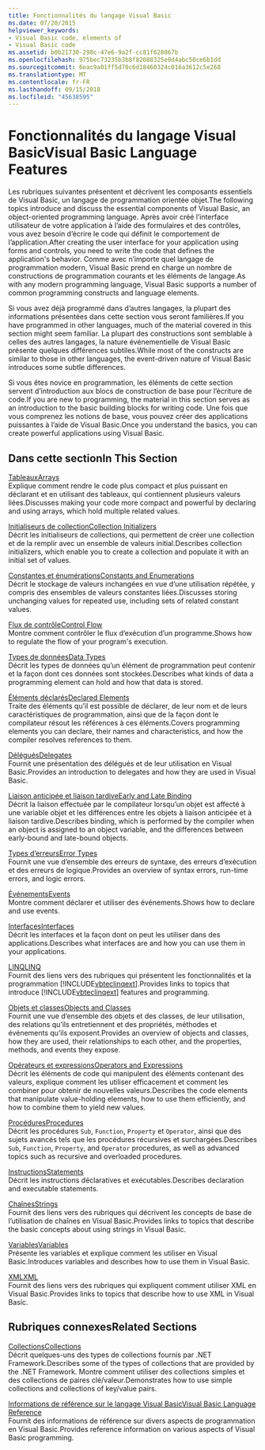 ```yaml
---
title: Fonctionnalités du langage Visual Basic
ms.date: 07/20/2015
helpviewer_keywords:
- Visual Basic code, elements of
- Visual Basic code
ms.assetid: b0b21730-298c-47e6-9a2f-cc81f628067b
ms.openlocfilehash: 975bec73235b3b8f82088325e0d4abc50ce6b1dd
ms.sourcegitcommit: 6eac9a01ff5d70c6d18460324c016a3612c5e268
ms.translationtype: MT
ms.contentlocale: fr-FR
ms.lasthandoff: 09/15/2018
ms.locfileid: "45638595"
---
```

# <a name="visual-basic-language-features"></a><span data-ttu-id="be009-102">Fonctionnalités du langage Visual Basic</span><span class="sxs-lookup"><span data-stu-id="be009-102">Visual Basic Language Features</span></span>
<span data-ttu-id="be009-103">Les rubriques suivantes présentent et décrivent les composants essentiels de Visual Basic, un langage de programmation orientée objet.</span><span class="sxs-lookup"><span data-stu-id="be009-103">The following topics introduce and discuss the essential components of Visual Basic, an object-oriented programming language.</span></span> <span data-ttu-id="be009-104">Après avoir créé l’interface utilisateur de votre application à l’aide des formulaires et des contrôles, vous avez besoin d’écrire le code qui définit le comportement de l’application.</span><span class="sxs-lookup"><span data-stu-id="be009-104">After creating the user interface for your application using forms and controls, you need to write the code that defines the application's behavior.</span></span> <span data-ttu-id="be009-105">Comme avec n’importe quel langage de programmation modern, Visual Basic prend en charge un nombre de constructions de programmation courants et les éléments de langage.</span><span class="sxs-lookup"><span data-stu-id="be009-105">As with any modern programming language, Visual Basic supports a number of common programming constructs and language elements.</span></span>  
  
 <span data-ttu-id="be009-106">Si vous avez déjà programmé dans d’autres langages, la plupart des informations présentées dans cette section vous seront familières.</span><span class="sxs-lookup"><span data-stu-id="be009-106">If you have programmed in other languages, much of the material covered in this section might seem familiar.</span></span> <span data-ttu-id="be009-107">La plupart des constructions sont semblable à celles des autres langages, la nature événementielle de Visual Basic présente quelques différences subtiles.</span><span class="sxs-lookup"><span data-stu-id="be009-107">While most of the constructs are similar to those in other languages, the event-driven nature of Visual Basic introduces some subtle differences.</span></span>  
  
 <span data-ttu-id="be009-108">Si vous êtes novice en programmation, les éléments de cette section servent d’introduction aux blocs de construction de base pour l’écriture de code.</span><span class="sxs-lookup"><span data-stu-id="be009-108">If you are new to programming, the material in this section serves as an introduction to the basic building blocks for writing code.</span></span> <span data-ttu-id="be009-109">Une fois que vous comprenez les notions de base, vous pouvez créer des applications puissantes à l’aide de Visual Basic.</span><span class="sxs-lookup"><span data-stu-id="be009-109">Once you understand the basics, you can create powerful applications using Visual Basic.</span></span>  
  
## <a name="in-this-section"></a><span data-ttu-id="be009-110">Dans cette section</span><span class="sxs-lookup"><span data-stu-id="be009-110">In This Section</span></span>  
 [<span data-ttu-id="be009-111">Tableaux</span><span class="sxs-lookup"><span data-stu-id="be009-111">Arrays</span></span>](../../../visual-basic/programming-guide/language-features/arrays/index.md)  
 <span data-ttu-id="be009-112">Explique comment rendre le code plus compact et plus puissant en déclarant et en utilisant des tableaux, qui contiennent plusieurs valeurs liées.</span><span class="sxs-lookup"><span data-stu-id="be009-112">Discusses making your code more compact and powerful by declaring and using arrays, which hold multiple related values.</span></span>  
  
 [<span data-ttu-id="be009-113">Initialiseurs de collection</span><span class="sxs-lookup"><span data-stu-id="be009-113">Collection Initializers</span></span>](../../../visual-basic/programming-guide/language-features/collection-initializers/index.md)  
 <span data-ttu-id="be009-114">Décrit les initialiseurs de collections, qui permettent de créer une collection et de la remplir avec un ensemble de valeurs initial.</span><span class="sxs-lookup"><span data-stu-id="be009-114">Describes collection initializers, which enable you to create a collection and populate it with an initial set of values.</span></span>  
  
 [<span data-ttu-id="be009-115">Constantes et énumérations</span><span class="sxs-lookup"><span data-stu-id="be009-115">Constants and Enumerations</span></span>](../../../visual-basic/programming-guide/language-features/constants-enums/index.md)  
 <span data-ttu-id="be009-116">Décrit le stockage de valeurs inchangées en vue d’une utilisation répétée, y compris des ensembles de valeurs constantes liées.</span><span class="sxs-lookup"><span data-stu-id="be009-116">Discusses storing unchanging values for repeated use, including sets of related constant values.</span></span>  
  
 [<span data-ttu-id="be009-117">Flux de contrôle</span><span class="sxs-lookup"><span data-stu-id="be009-117">Control Flow</span></span>](../../../visual-basic/programming-guide/language-features/control-flow/index.md)  
 <span data-ttu-id="be009-118">Montre comment contrôler le flux d’exécution d’un programme.</span><span class="sxs-lookup"><span data-stu-id="be009-118">Shows how to regulate the flow of your program's execution.</span></span>  
  
 [<span data-ttu-id="be009-119">Types de données</span><span class="sxs-lookup"><span data-stu-id="be009-119">Data Types</span></span>](../../../visual-basic/programming-guide/language-features/data-types/index.md)  
 <span data-ttu-id="be009-120">Décrit les types de données qu’un élément de programmation peut contenir et la façon dont ces données sont stockées.</span><span class="sxs-lookup"><span data-stu-id="be009-120">Describes what kinds of data a programming element can hold and how that data is stored.</span></span>  
  
 [<span data-ttu-id="be009-121">Éléments déclarés</span><span class="sxs-lookup"><span data-stu-id="be009-121">Declared Elements</span></span>](../../../visual-basic/programming-guide/language-features/declared-elements/index.md)  
 <span data-ttu-id="be009-122">Traite des éléments qu’il est possible de déclarer, de leur nom et de leurs caractéristiques de programmation, ainsi que de la façon dont le compilateur résout les références à ces éléments.</span><span class="sxs-lookup"><span data-stu-id="be009-122">Covers programming elements you can declare, their names and characteristics, and how the compiler resolves references to them.</span></span>  
  
 [<span data-ttu-id="be009-123">Délégués</span><span class="sxs-lookup"><span data-stu-id="be009-123">Delegates</span></span>](../../../visual-basic/programming-guide/language-features/delegates/index.md)  
 <span data-ttu-id="be009-124">Fournit une présentation des délégués et de leur utilisation en Visual Basic.</span><span class="sxs-lookup"><span data-stu-id="be009-124">Provides an introduction to delegates and how they are used in Visual Basic.</span></span>  
  
 [<span data-ttu-id="be009-125">Liaison anticipée et liaison tardive</span><span class="sxs-lookup"><span data-stu-id="be009-125">Early and Late Binding</span></span>](../../../visual-basic/programming-guide/language-features/early-late-binding/index.md)  
 <span data-ttu-id="be009-126">Décrit la liaison effectuée par le compilateur lorsqu’un objet est affecté à une variable objet et les différences entre les objets à liaison anticipée et à liaison tardive.</span><span class="sxs-lookup"><span data-stu-id="be009-126">Describes binding, which is performed by the compiler when an object is assigned to an object variable, and the differences between early-bound and late-bound objects.</span></span>  
  
 [<span data-ttu-id="be009-127">Types d’erreurs</span><span class="sxs-lookup"><span data-stu-id="be009-127">Error Types</span></span>](../../../visual-basic/programming-guide/language-features/error-types.md)  
 <span data-ttu-id="be009-128">Fournit une vue d’ensemble des erreurs de syntaxe, des erreurs d’exécution et des erreurs de logique.</span><span class="sxs-lookup"><span data-stu-id="be009-128">Provides an overview of syntax errors, run-time errors, and logic errors.</span></span>  
  
 [<span data-ttu-id="be009-129">Événements</span><span class="sxs-lookup"><span data-stu-id="be009-129">Events</span></span>](../../../visual-basic/programming-guide/language-features/events/index.md)  
 <span data-ttu-id="be009-130">Montre comment déclarer et utiliser des événements.</span><span class="sxs-lookup"><span data-stu-id="be009-130">Shows how to declare and use events.</span></span>  
  
 [<span data-ttu-id="be009-131">Interfaces</span><span class="sxs-lookup"><span data-stu-id="be009-131">Interfaces</span></span>](../../../visual-basic/programming-guide/language-features/interfaces/index.md)  
 <span data-ttu-id="be009-132">Décrit les interfaces et la façon dont on peut les utiliser dans des applications.</span><span class="sxs-lookup"><span data-stu-id="be009-132">Describes what interfaces are and how you can use them in your applications.</span></span>  
  
 [<span data-ttu-id="be009-133">LINQ</span><span class="sxs-lookup"><span data-stu-id="be009-133">LINQ</span></span>](../../../visual-basic/programming-guide/language-features/linq/index.md)  
 <span data-ttu-id="be009-134">Fournit des liens vers des rubriques qui présentent les fonctionnalités et la programmation [!INCLUDE[vbteclinqext](~/includes/vbteclinqext-md.md)].</span><span class="sxs-lookup"><span data-stu-id="be009-134">Provides links to topics that introduce [!INCLUDE[vbteclinqext](~/includes/vbteclinqext-md.md)] features and programming.</span></span>  
  
 [<span data-ttu-id="be009-135">Objets et classes</span><span class="sxs-lookup"><span data-stu-id="be009-135">Objects and Classes</span></span>](../../../visual-basic/programming-guide/language-features/objects-and-classes/index.md)  
 <span data-ttu-id="be009-136">Fournit une vue d’ensemble des objets et des classes, de leur utilisation, des relations qu’ils entretiennent et des propriétés, méthodes et événements qu’ils exposent.</span><span class="sxs-lookup"><span data-stu-id="be009-136">Provides an overview of objects and classes, how they are used, their relationships to each other, and the properties, methods, and events they expose.</span></span>  
  
 [<span data-ttu-id="be009-137">Opérateurs et expressions</span><span class="sxs-lookup"><span data-stu-id="be009-137">Operators and Expressions</span></span>](../../../visual-basic/programming-guide/language-features/operators-and-expressions/index.md)  
 <span data-ttu-id="be009-138">Décrit les éléments de code qui manipulent des éléments contenant des valeurs, explique comment les utiliser efficacement et comment les combiner pour obtenir de nouvelles valeurs.</span><span class="sxs-lookup"><span data-stu-id="be009-138">Describes the code elements that manipulate value-holding elements, how to use them efficiently, and how to combine them to yield new values.</span></span>  
  
 [<span data-ttu-id="be009-139">Procédures</span><span class="sxs-lookup"><span data-stu-id="be009-139">Procedures</span></span>](../../../visual-basic/programming-guide/language-features/procedures/index.md)  
 <span data-ttu-id="be009-140">Décrit les procédures `Sub`, `Function`, `Property` et `Operator`, ainsi que des sujets avancés tels que les procédures récursives et surchargées.</span><span class="sxs-lookup"><span data-stu-id="be009-140">Describes `Sub`, `Function`, `Property`, and `Operator` procedures, as well as advanced topics such as recursive and overloaded procedures.</span></span>  
  
 [<span data-ttu-id="be009-141">Instructions</span><span class="sxs-lookup"><span data-stu-id="be009-141">Statements</span></span>](../../../visual-basic/programming-guide/language-features/statements.md)  
 <span data-ttu-id="be009-142">Décrit les instructions déclaratives et exécutables.</span><span class="sxs-lookup"><span data-stu-id="be009-142">Describes declaration and executable statements.</span></span>  
  
 [<span data-ttu-id="be009-143">Chaînes</span><span class="sxs-lookup"><span data-stu-id="be009-143">Strings</span></span>](../../../visual-basic/programming-guide/language-features/strings/index.md)  
 <span data-ttu-id="be009-144">Fournit des liens vers des rubriques qui décrivent les concepts de base de l’utilisation de chaînes en Visual Basic.</span><span class="sxs-lookup"><span data-stu-id="be009-144">Provides links to topics that describe the basic concepts about using strings in Visual Basic.</span></span>  
  
 [<span data-ttu-id="be009-145">Variables</span><span class="sxs-lookup"><span data-stu-id="be009-145">Variables</span></span>](../../../visual-basic/programming-guide/language-features/variables/index.md)  
 <span data-ttu-id="be009-146">Présente les variables et explique comment les utiliser en Visual Basic.</span><span class="sxs-lookup"><span data-stu-id="be009-146">Introduces variables and describes how to use them in Visual Basic.</span></span>  
  
 [<span data-ttu-id="be009-147">XML</span><span class="sxs-lookup"><span data-stu-id="be009-147">XML</span></span>](../../../visual-basic/programming-guide/language-features/xml/index.md)  
 <span data-ttu-id="be009-148">Fournit des liens vers des rubriques qui expliquent comment utiliser XML en Visual Basic.</span><span class="sxs-lookup"><span data-stu-id="be009-148">Provides links to topics that describe how to use XML in Visual Basic.</span></span>  
  
## <a name="related-sections"></a><span data-ttu-id="be009-149">Rubriques connexes</span><span class="sxs-lookup"><span data-stu-id="be009-149">Related Sections</span></span>

 [<span data-ttu-id="be009-150">Collections</span><span class="sxs-lookup"><span data-stu-id="be009-150">Collections</span></span>](../../../visual-basic/programming-guide/concepts/collections.md)  
 <span data-ttu-id="be009-151">Décrit quelques-uns des types de collections fournis par .NET Framework.</span><span class="sxs-lookup"><span data-stu-id="be009-151">Describes some of the types of collections that are provided by the .NET Framework.</span></span> <span data-ttu-id="be009-152">Montre comment utiliser des collections simples et des collections de paires clé/valeur.</span><span class="sxs-lookup"><span data-stu-id="be009-152">Demonstrates how to use simple collections and collections of key/value pairs.</span></span>  
  
 [<span data-ttu-id="be009-153">Informations de référence sur le langage Visual Basic</span><span class="sxs-lookup"><span data-stu-id="be009-153">Visual Basic Language Reference</span></span>](../../../visual-basic/language-reference/index.md)  
 <span data-ttu-id="be009-154">Fournit des informations de référence sur divers aspects de programmation en Visual Basic.</span><span class="sxs-lookup"><span data-stu-id="be009-154">Provides reference information on various aspects of Visual Basic programming.</span></span>
